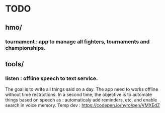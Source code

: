 # TODO

## hmo/
### tournament : app to manage all fighters, tournaments and championships.

## tools/
### listen : offline speech to text service.
The goal is to write all things said on a day. The app need to works offline without time restrictions.
In a second time, the objective is to automate things based on speech as : automaticaly add reminders, etc. and enable search in voice memory.
Temp dev : https://codepen.io/hyro/pen/VMXEdZ

